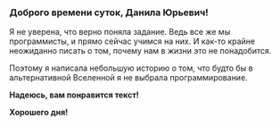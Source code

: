 ### Доброго времени суток, Данила Юрьевич!

Я не уверена, что верно поняла задание. Ведь все же мы программисты, и прямо сейчас учимся на них. И как-то крайне неожиданно писать о том, почему нам в жизни это не понадобится. 

Поэтому я написала небольшую историю о том, что будто бы в альтернативной Вселенной я не выбрала программирование. 

**Надеюсь, вам понравится текст!**

**Хорошего дня!**
